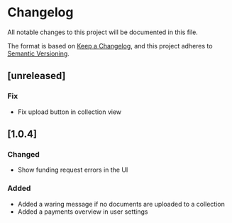 # Changelog

All notable changes to this project will be documented in this file.

The format is based on [Keep a Changelog](https://keepachangelog.com/en/1.0.0/),
and this project adheres to [Semantic Versioning](https://semver.org/spec/v2.0.0.html).

## [unreleased]

### Fix

- Fix upload button in collection view

## [1.0.4]

### Changed

- Show funding request errors in the UI

### Added

- Added a waring message if no documents are uploaded to a collection
- Added a payments overview in user settings
